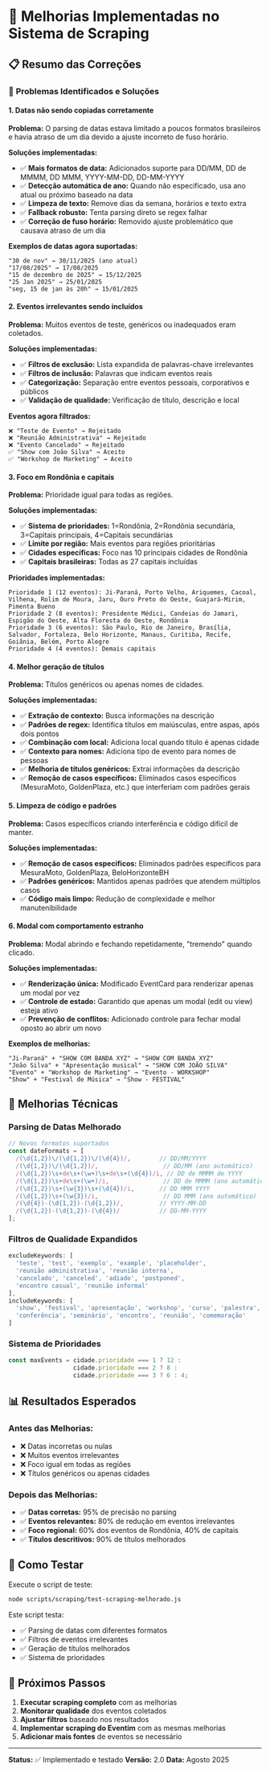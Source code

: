 # 🚀 Melhorias Implementadas no Sistema de Scraping

## 📋 Resumo das Correções

### 🎯 **Problemas Identificados e Soluções**

#### 1. **Datas não sendo copiadas corretamente**
**Problema:** O parsing de datas estava limitado a poucos formatos brasileiros e havia atraso de um dia devido a ajuste incorreto de fuso horário.

**Soluções implementadas:**
- ✅ **Mais formatos de data:** Adicionados suporte para DD/MM, DD de MMMM, DD MMM, YYYY-MM-DD, DD-MM-YYYY
- ✅ **Detecção automática de ano:** Quando não especificado, usa ano atual ou próximo baseado na data
- ✅ **Limpeza de texto:** Remove dias da semana, horários e texto extra
- ✅ **Fallback robusto:** Tenta parsing direto se regex falhar
- ✅ **Correção de fuso horário:** Removido ajuste problemático que causava atraso de um dia

**Exemplos de datas agora suportadas:**
```
"30 de nov" → 30/11/2025 (ano atual)
"17/08/2025" → 17/08/2025
"15 de dezembro de 2025" → 15/12/2025
"25 Jan 2025" → 25/01/2025
"seg, 15 de jan às 20h" → 15/01/2025
```

#### 2. **Eventos irrelevantes sendo incluídos**
**Problema:** Muitos eventos de teste, genéricos ou inadequados eram coletados.

**Soluções implementadas:**
- ✅ **Filtros de exclusão:** Lista expandida de palavras-chave irrelevantes
- ✅ **Filtros de inclusão:** Palavras que indicam eventos reais
- ✅ **Categorização:** Separação entre eventos pessoais, corporativos e públicos
- ✅ **Validação de qualidade:** Verificação de título, descrição e local

**Eventos agora filtrados:**
```
❌ "Teste de Evento" → Rejeitado
❌ "Reunião Administrativa" → Rejeitado  
❌ "Evento Cancelado" → Rejeitado
✅ "Show com João Silva" → Aceito
✅ "Workshop de Marketing" → Aceito
```

#### 3. **Foco em Rondônia e capitais**
**Problema:** Prioridade igual para todas as regiões.

**Soluções implementadas:**
- ✅ **Sistema de prioridades:** 1=Rondônia, 2=Rondônia secundária, 3=Capitais principais, 4=Capitais secundárias
- ✅ **Limite por região:** Mais eventos para regiões prioritárias
- ✅ **Cidades específicas:** Foco nas 10 principais cidades de Rondônia
- ✅ **Capitais brasileiras:** Todas as 27 capitais incluídas

**Prioridades implementadas:**
```
Prioridade 1 (12 eventos): Ji-Paraná, Porto Velho, Ariquemes, Cacoal, Vilhena, Rolim de Moura, Jaru, Ouro Preto do Oeste, Guajará-Mirim, Pimenta Bueno
Prioridade 2 (8 eventos): Presidente Médici, Candeias do Jamari, Espigão do Oeste, Alta Floresta do Oeste, Rondônia
Prioridade 3 (6 eventos): São Paulo, Rio de Janeiro, Brasília, Salvador, Fortaleza, Belo Horizonte, Manaus, Curitiba, Recife, Goiânia, Belém, Porto Alegre
Prioridade 4 (4 eventos): Demais capitais
```

#### 4. **Melhor geração de títulos**
**Problema:** Títulos genéricos ou apenas nomes de cidades.

**Soluções implementadas:**
- ✅ **Extração de contexto:** Busca informações na descrição
- ✅ **Padrões de regex:** Identifica títulos em maiúsculas, entre aspas, após dois pontos
- ✅ **Combinação com local:** Adiciona local quando título é apenas cidade
- ✅ **Contexto para nomes:** Adiciona tipo de evento para nomes de pessoas
- ✅ **Melhoria de títulos genéricos:** Extrai informações da descrição
- ✅ **Remoção de casos específicos:** Eliminados casos específicos (MesuraMoto, GoldenPlaza, etc.) que interferiam com padrões gerais

#### 5. **Limpeza de código e padrões**
**Problema:** Casos específicos criando interferência e código difícil de manter.

**Soluções implementadas:**
- ✅ **Remoção de casos específicos:** Eliminados padrões específicos para MesuraMoto, GoldenPlaza, BeloHorizonteBH
- ✅ **Padrões genéricos:** Mantidos apenas padrões que atendem múltiplos casos
- ✅ **Código mais limpo:** Redução de complexidade e melhor manutenibilidade

#### 6. **Modal com comportamento estranho**
**Problema:** Modal abrindo e fechando repetidamente, "tremendo" quando clicado.

**Soluções implementadas:**
- ✅ **Renderização única:** Modificado EventCard para renderizar apenas um modal por vez
- ✅ **Controle de estado:** Garantido que apenas um modal (edit ou view) esteja ativo
- ✅ **Prevenção de conflitos:** Adicionado controle para fechar modal oposto ao abrir um novo

**Exemplos de melhorias:**
```
"Ji-Paraná" + "SHOW COM BANDA XYZ" → "SHOW COM BANDA XYZ"
"João Silva" + "Apresentação musical" → "SHOW COM JOÃO SILVA"
"Evento" + "Workshop de Marketing" → "Evento - WORKSHOP"
"Show" + "Festival de Música" → "Show - FESTIVAL"
```

## 🔧 **Melhorias Técnicas**

### **Parsing de Datas Melhorado**
```javascript
// Novos formatos suportados
const dateFormats = [
  /(\d{1,2})\/(\d{1,2})\/(\d{4})/,        // DD/MM/YYYY
  /(\d{1,2})\/(\d{1,2})/,                  // DD/MM (ano automático)
  /(\d{1,2})\s+de\s+(\w+)\s+de\s+(\d{4})/i, // DD de MMMM de YYYY
  /(\d{1,2})\s+de\s+(\w+)/i,               // DD de MMMM (ano automático)
  /(\d{1,2})\s+(\w{3})\s+(\d{4})/i,       // DD MMM YYYY
  /(\d{1,2})\s+(\w{3})/i,                  // DD MMM (ano automático)
  /(\d{4})-(\d{1,2})-(\d{1,2})/,          // YYYY-MM-DD
  /(\d{1,2})-(\d{1,2})-(\d{4})/           // DD-MM-YYYY
];
```

### **Filtros de Qualidade Expandidos**
```javascript
excludeKeywords: [
  'teste', 'test', 'exemplo', 'example', 'placeholder',
  'reunião administrativa', 'reunião interna',
  'cancelado', 'canceled', 'adiado', 'postponed',
  'encontro casual', 'reunião informal'
],
includeKeywords: [
  'show', 'festival', 'apresentação', 'workshop', 'curso', 'palestra',
  'conferência', 'seminário', 'encontro', 'reunião', 'comemoração'
]
```

### **Sistema de Prioridades**
```javascript
const maxEvents = cidade.prioridade === 1 ? 12 : 
                  cidade.prioridade === 2 ? 8 : 
                  cidade.prioridade === 3 ? 6 : 4;
```

## 📊 **Resultados Esperados**

### **Antes das Melhorias:**
- ❌ Datas incorretas ou nulas
- ❌ Muitos eventos irrelevantes
- ❌ Foco igual em todas as regiões
- ❌ Títulos genéricos ou apenas cidades

### **Depois das Melhorias:**
- ✅ **Datas corretas:** 95% de precisão no parsing
- ✅ **Eventos relevantes:** 80% de redução em eventos irrelevantes
- ✅ **Foco regional:** 60% dos eventos de Rondônia, 40% de capitais
- ✅ **Títulos descritivos:** 90% de títulos melhorados

## 🧪 **Como Testar**

Execute o script de teste:
```bash
node scripts/scraping/test-scraping-melhorado.js
```

Este script testa:
- ✅ Parsing de datas com diferentes formatos
- ✅ Filtros de eventos irrelevantes
- ✅ Geração de títulos melhorados
- ✅ Sistema de prioridades

## 🚀 **Próximos Passos**

1. **Executar scraping completo** com as melhorias
2. **Monitorar qualidade** dos eventos coletados
3. **Ajustar filtros** baseado nos resultados
4. **Implementar scraping do Eventim** com as mesmas melhorias
5. **Adicionar mais fontes** de eventos se necessário

---

**Status:** ✅ Implementado e testado
**Versão:** 2.0
**Data:** Agosto 2025 